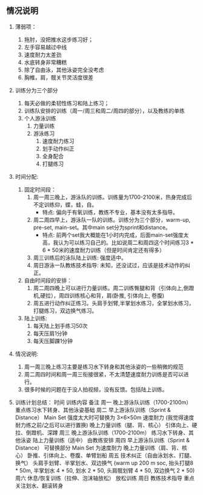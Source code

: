 ## 情况说明
1. 薄弱项：
   1. 拖肘，没把推水这步练习好；
   2. 左手容易越过中线
   3. 速度耐力太差劲
   4. 水底转身非常糟糕
   5. 除了自由泳，其他泳姿完全没考虑
   6. 胸椎，肩，髋关节灵活度很差

2. 训练分为三个部分
   1. 每天必做的柔韧性练习和陆上练习；
   2. 训练队安排的训练（周一/周三和周二/周四的部分），以及教练的单练
   3. 个人游泳训练
      1. 力量训练
      2. 游泳练习
         1. 速度耐力练习
         2. 划手动作纠正
         3. 全身配合
         4. 打腿练习

3. 时间分配:
   1. 固定时间段：
      1. 周一周三晚上，游泳队的训练。训练量为1700-2100米，热身完成后不定训练仰，蝶，蛙，自。
           * 特点: 偏向于有氧训练，教练不专业，基本没有太多指导。
      2. 周二周四早上，游泳队一队的训练。训练分为三个部分，warm-up, pre-set, main-set。其中main set分为sprint和distance。
           * 特点: 前两个set我大概能在1小时内完成，后面main-set强度太高，我认为可以练习自己的。比如说周二和周四这个时间练习3 * 6 * 50米的速度耐力训练（但是时间肯定还有得多）
      3. 周三训练后的泳队陆上训练: 强度适中。
      4. 周日游泳一队教练技术指导: 未知，还没试过，应该是技术动作的纠正。
   2. 自由时间段的安排：
      1. 周二周四晚上可以进行力量训练。周二训练臀腿和背（引体向上,倒蹬机,硬拉），周四训练核心和背，肩(卧推, 引体向上, 卷腹)
      2. 周五进行动作纠正练习。头肩手划臂,半掌划水练习，全掌划水练习，打腿练习，双边换气练习。
   3. 陆上训练:
      1. 每天陆上划手练习50次
      2. 每天压肩1分钟
      3. 每天压脚踝1分钟

4. 情况说明:
    1. 周一周三晚上练习主要是练习水下转身和其他泳姿的一些稍微的规范
    2. 周二周四时间和周一周三衔接很紧，不太清楚速度耐力训练是否可以进行。
    3. 很多时候的问题在于没人拍视频，没有反馈。包括陆上训练。

5. 训练计划总结：
时间	训练内容	备注
周一	晚上游泳队训练（1700-2100m）	重点练习水下转身、其他泳姿基础
周二	早上游泳队训练（Sprint & Distance）	Main Set 强度太大时可替换为 3×6×50m 速度耐力 (我觉得速度耐力练之前/之后可以进行置换)
晚上力量训练（腿、背、核心）	引体向上、硬拉、倒蹬机、深蹲
周三	晚上游泳队训练（1700-2100m）	练习水下转身、其他泳姿
陆上力量训练（适中）	由教练安排
周四	早上游泳队训练（Sprint & Distance）	可替换部分 Main Set 为速度耐力
晚上力量训练（肩、背、核心）	卧推、引体向上、卷腹、单臂划船
周五	技术纠正（自由泳划水、打腿、换气）	头肩手划臂、半掌划水、双边换气 (warm up 200 m soc, 抬头打腿8 * 50m, 半掌划水 4 * 50, 划水 2 * 50, 头肩髋划臂 4 * 50, 双边换气 2 * 50)
周六	休息/恢复训练（拉伸、泡沫轴放松）	放松训练
周日	教练技术指导	重点关注划水、翻滚转身